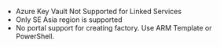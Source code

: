 * Azure Key Vault Not Supported for Linked Services
* Only SE Asia region is supported
* No portal support for creating factory. Use ARM Template or PowerShell.
